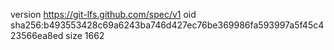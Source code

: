 version https://git-lfs.github.com/spec/v1
oid sha256:b493553428c69a6243ba746d427ec76be369986fa593997a5f45c423566ea8ed
size 1662
